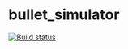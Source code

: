 # bullet_simulator

[![Build status](https://ci.appveyor.com/api/projects/status/81pqeus6k2sux5w4?svg=true)](https://ci.appveyor.com/project/WangYunkai/bullet-simulator)


